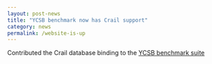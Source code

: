 ```yaml
---
layout: post-news
title: "YCSB benchmark now has Crail support"
category: news
permalink: /website-is-up
---
```

Contributed the Crail database binding to the <a href="https://github.com/brianfrankcooper/YCSB">YCSB benchmark suite</a>

